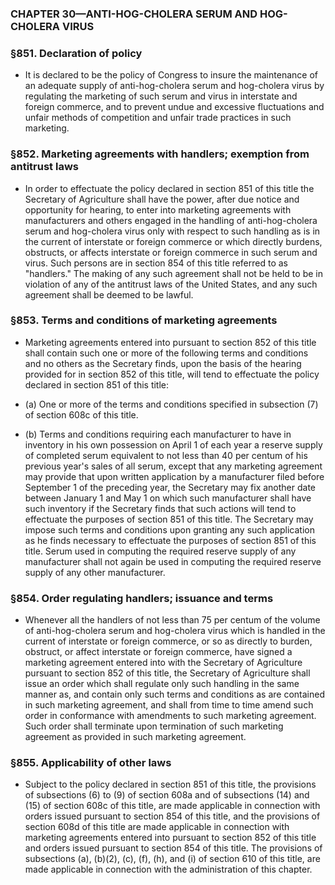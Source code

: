 ### **CHAPTER 30—ANTI-HOG-CHOLERA SERUM AND HOG-CHOLERA VIRUS**

### §851. Declaration of policy
* It is declared to be the policy of Congress to insure the maintenance of an adequate supply of anti-hog-cholera serum and hog-cholera virus by regulating the marketing of such serum and virus in interstate and foreign commerce, and to prevent undue and excessive fluctuations and unfair methods of competition and unfair trade practices in such marketing.

### §852. Marketing agreements with handlers; exemption from antitrust laws
* In order to effectuate the policy declared in section 851 of this title the Secretary of Agriculture shall have the power, after due notice and opportunity for hearing, to enter into marketing agreements with manufacturers and others engaged in the handling of anti-hog-cholera serum and hog-cholera virus only with respect to such handling as is in the current of interstate or foreign commerce or which directly burdens, obstructs, or affects interstate or foreign commerce in such serum and virus. Such persons are in section 854 of this title referred to as "handlers." The making of any such agreement shall not be held to be in violation of any of the antitrust laws of the United States, and any such agreement shall be deemed to be lawful.

### §853. Terms and conditions of marketing agreements
* Marketing agreements entered into pursuant to section 852 of this title shall contain such one or more of the following terms and conditions and no others as the Secretary finds, upon the basis of the hearing provided for in section 852 of this title, will tend to effectuate the policy declared in section 851 of this title:

* (a) One or more of the terms and conditions specified in subsection (7) of section 608c of this title.

* (b) Terms and conditions requiring each manufacturer to have in inventory in his own possession on April 1 of each year a reserve supply of completed serum equivalent to not less than 40 per centum of his previous year's sales of all serum, except that any marketing agreement may provide that upon written application by a manufacturer filed before September 1 of the preceding year, the Secretary may fix another date between January 1 and May 1 on which such manufacturer shall have such inventory if the Secretary finds that such actions will tend to effectuate the purposes of section 851 of this title. The Secretary may impose such terms and conditions upon granting any such application as he finds necessary to effectuate the purposes of section 851 of this title. Serum used in computing the required reserve supply of any manufacturer shall not again be used in computing the required reserve supply of any other manufacturer.

### §854. Order regulating handlers; issuance and terms
* Whenever all the handlers of not less than 75 per centum of the volume of anti-hog-cholera serum and hog-cholera virus which is handled in the current of interstate or foreign commerce, or so as directly to burden, obstruct, or affect interstate or foreign commerce, have signed a marketing agreement entered into with the Secretary of Agriculture pursuant to section 852 of this title, the Secretary of Agriculture shall issue an order which shall regulate only such handling in the same manner as, and contain only such terms and conditions as are contained in such marketing agreement, and shall from time to time amend such order in conformance with amendments to such marketing agreement. Such order shall terminate upon termination of such marketing agreement as provided in such marketing agreement.

### §855. Applicability of other laws
* Subject to the policy declared in section 851 of this title, the provisions of subsections (6) to (9) of section 608a and of subsections (14) and (15) of section 608c of this title, are made applicable in connection with orders issued pursuant to section 854 of this title, and the provisions of section 608d of this title are made applicable in connection with marketing agreements entered into pursuant to section 852 of this title and orders issued pursuant to section 854 of this title. The provisions of subsections (a), (b)(2), (c), (f), (h), and (i) of section 610 of this title, are made applicable in connection with the administration of this chapter.